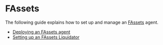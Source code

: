 # FAssets

The following guide explains how to set up and manage an [FAssets](../../tech/fassets/index.md) agent.

* [Deploying an FAssets agent](./agent.md)
* [Setting up an FAssets Liquidator](./liquidator.md)
